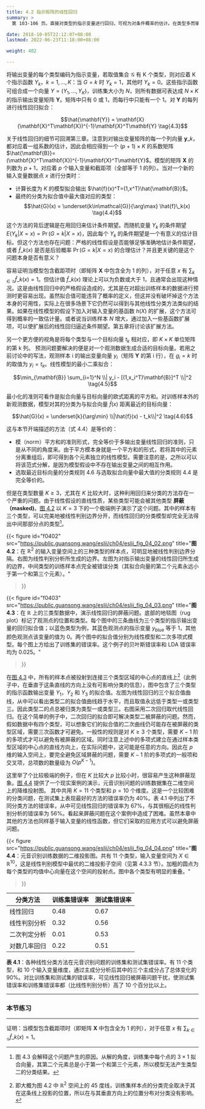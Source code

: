 ```yaml
---
title: 4.2 指示矩阵的线性回归
summary: >
  第 103-106 页。直接对类型的指示变量进行回归，可视为对条件概率的估计。在类型多而输入变量维度小时，这种方法会导致有部分类型被完全屏蔽掉。

date: 2018-10-05T22:12:07+08:00
lastmod: 2022-06-23T11:18:00+08:00

weight: 402

---
```


将输出变量的每个类型编码为指示变量，若取值集合 $\mathcal{G}$ 有 K 个类型，则对应着 K 个指示函数 $Y_k$，$k=1,\dots,K$：当 $G=k$ 时 $Y_k=1$，其他时 $Y_k=0$。这些指示函数可组合成一个向量 $Y=(Y_1,\dots,Y_K)$，训练集大小为 $N$，则所有数据可表达成 $N\times K$ 的指示输出变量矩阵 $\mathbf{Y}$。矩阵中只有 0 或 1，而每行中只能有一个 1。对 $\mathbf{Y}$ 的每列进行线性回归拟合：

$$\hat{\mathbf{Y}} =
\mathbf{X}(\mathbf{X}^T\mathbf{X})^{-1}\mathbf{X}^T\mathbf{Y}
\tag{4.3}$$

关于线性回归的细节可回溯第三章。注意到对输出变量矩阵的每一个列向量 $\mathbf{y}\_k$，都对应着一组系数的估计，因此会相应得到一个 $(p+1)\times K$ 的系数矩阵 $\hat{\mathbf{B}}=(\mathbf{X}^T\mathbf{X})^{-1}\mathbf{X}^T\mathbf{Y}$。模型的矩阵 $\mathbf{X}$ 的列数为 $p+1$，对应着 $p$ 个输入变量和截距项（全部等于 1 的列）。当对一个新的输入变量数据点 $x$ 进行分类时：

* 计算长度为 $K$ 的模型拟合输出 $\hat{f}(x)^T=(1,x^T)\hat{\mathbf{B}}$。
* 最终的分类为拟合值中最大值对应的类型：
  $$\hat{G}(x) = \underset{k\in\mathcal{G}}{\arg\max} \hat{f}\_k(x) \tag{4.4}$$

这个方法的背后逻辑是在用回归来估计条件期望。而随机变量 $Y_k$ 的条件期望 $E(Y_k|X=x)=\operatorname{Pr}(G=k|X=x)$，因此每个 $Y_k$ 的条件期望是一个有意义的估计目标。但这个方法也存在问题：严格的线性假设是否能够足够准确地估计条件期望，或者 $\hat{f}\_k(x)$ 是否是后验概率 $\operatorname{Pr}(G=k|X=x)$ 的合理估计？并且更关键的是这个问题本身是否有意义？

容易证明当模型包含截距项时（即矩阵 $\mathbf{X}$ 中包含全为 1 的列），对于任意 $x$ 有 $\sum_{k\in\mathcal{G}}\hat{f}\_k(x)=1$。但估计值 $\hat{f}\_k(x)$ 理论上可以为负数或大于 1，且通常会出现这种情况。这是由线性回归中的严格假设造成的，尤其是在对超出训练样本的数据进行预测时更容易出现。虽然拟合值可能违背了概率的定义，但这并没有破坏掉这个方法本身的可用性，实际上在很多场景下它仍然可以得到与其他线性分类方法类似的结果。如果在线性模型的假设下加入对输入变量的基函数 $h(X)$ 的扩展，这个方法可得到概率的一致估计量。或者说当训练样本 $N$ 增大，通过加入一些基函数扩展项，可以使扩展后的线性回归逼近条件期望。第五章将讨论该扩展方法。

另一个更方便的视角是将每个类型与一个目标向量 $t_k$ 相对应，即 $K\times K$ 单位矩阵的第 k 列。
预测问题要解决的便是对一个观测数据生成合适的目标向量。若用之前讨论中的写法，观测样本 i 的输出变量向量 $y_i$（矩阵 $\mathbf{Y}$ 的第 i 行），在 $g_i=k$ 时的取值为 $y_i=t_k$。线性模型的最小二乘拟合：

$$\min_{\mathbf{B}} \sum_{i=1}^N \\| y_i - [(1,x_i^T)\mathbf{B}]^T \\|^2
\tag{4.5}$$

最小化的准则可看作是拟合向量与目标向量的欧式距离的平方和。对训练样本外的新观测数据，模型对其的分类为与拟合向量 $\hat{f}(x)$ 距离最近的目标向量：

$$\hat{G}(x) = \underset{k}{\arg\min} \\|\hat{f}(x) - t_k\\|^2 \tag{4.6}$$

这与本节开端描述的方法（式 4.4）是等价的：

* 模（norm）平方和的准则形式，完全等价于多输出变量线性回归的准则，只是从不同的角度来。由于平方模本身就是一个平方和的形式，若将其中的元素分离重组后，即可得到各个元素独立的线性模型。需要注意的是，之所以可以将该范式分解，是因为模型假设中不存在输出变量之间的相互作用。
* 选取最近目标向量的分类规则 4.6 与选取拟合向量中最大值的分类规则 4.4 是完全等价的。

但是在类型数量 $K\geq3$，尤其在 $K$ 比较大时，这种利用回归来分类的方法存在一个严重的问题。由于线性假设的直线性质，某些类型可能会被其他类型 **屏蔽（masked)**。[图 4.2](#figure-f0402) 以 $K=3$ 下的一个极端例子演示了这个问题。其中的样本有三个类型，可以完美地被线性判别边界分开，而线性回归的分类模型却完全无法得出中间那部分点的类型[^1]。

{{< figure
  id="f0402"
  src="https://public.guansong.wang/eslii/ch04/eslii_fig_04_02.png"
  title="**图 4.2**：在 $\mathbb{R}^2$ 的输入变量空间上的三种类型的样本点，可明显地被线性判别边界分隔。右图为线性判别分析所生成的边界。左图为对指示输出变量的线性回归所生成的边界，中间类型的训练样本点完全被错误分类（其拟合向量的第二个元素永远小于第一个和第三个元素）。"
>}}

{{< figure
  id="f0403"
  src="https://public.guansong.wang/eslii/ch04/eslii_fig_04_03.png"
  title="**图 4.3**：在 $\mathbb{R}$ 上的三类型数据中，演示线性回归的屏蔽问题。底部的地毯图（rug plot）标记了观测点的位置和类型。每个图中的三条曲线为三个类型的指示输出变量的回归拟合值；以蓝色类型为例，其蓝色观测点的指示变量 $y_{\text{blue}}$ 等于 1，其他颜色观测点该变量的值为 0。两个图中的拟合值分别为线性模型和二次多项式模型。每个图上方给出了训练集的错误率。这个例子的贝叶斯错误率和 LDA 错误率均为 0.025。"
>}}

在[图 4.3](#figure-f0403) 中，所有的样本点被投射到连接三个类型区域的中心点的直线上[^2]（此例子中，在垂直于这条直线的方向上没有可影响分类的信息），图中包含了三个类型的指示函数输出变量 $Y_1$，$Y_2$ 和 $Y_3$ 的拟合值。左图为线性回归的三个拟合值曲线，从中可以看出类型二的拟合值曲线趋于水平，而且取值永远低于类型一或类型三。因此类型二的点总被归类为类型一或类型三。右图采用二次回归取代线性回归。在这个简单的例子中，二次回归的拟合即可解决类型二被屏蔽的问题。然而，假如数据中有四个类型，可以想象它们的拟合值的二次曲线仍可能存在被屏蔽的类型区域，需要三次函数才可避免。一般性的规则是对 $K\geq 3$ 个类型，需要 $K-1$ 阶的多项式才可以避免有被屏蔽的区域。同时注意上述中的多项式建立在通过样本类型区域的中心点的直线方向上，在实际问题中，这可能是任意的方向。因此在 $p$ 维的输入空间上，要完全避免区域屏蔽的问题，需要 $K-1$ 阶的多项式的一般项和交叉项，总项数的数量级为 $O(p^{K-1})$。

这里举了个比较极端的例子，但在 $K$ 比较大 $p$ 比较小时，很容易产生这种屏蔽现象。[图 4.4](#figure-f0404) 提供了一个现实案例的演示，元音识别问题的训练数据集在二维空间上的降维投射图。
其中共用 $K=11$ 个类型和 $p=10$ 个维度。这是一个比较困难的分类问题，在测试集上表现最好的方法的错误率仍为 40%。表 4.1 中列出了不同分类方法的错误率，从中可见线性回归的错误率为 67%，与其很相近的线性判别分析的错误率为 56%。看起来屏蔽问题在这个案例中造成了困难。虽然本章中其他的方法也同样基于输入变量的线性函数，但它们采取的应用方式可以避免屏蔽问题。

{{< figure src="https://public.guansong.wang/eslii/ch04/eslii_fig_04_04.png"
  title="**图 4.4**：元音识别训练数据的二维投影图。共有 11 个类型，输入变量空间为 $X\in \mathbb{R}^{10}$，这是线性判别模型中最优的二维投影子空间（见第 4.3.3 节）。加粗的圆点为每个类型的均值中心向量在这个空间的投射点。图中各个类型有明显的重叠。"
>}}

| 分类方法 | 训练集错误率 | 测试集错误率 |
|--------|-------------|------------|
| 线性回归    | 0.48 | 0.67 |
| 线性判别分析 | 0.32 | 0.56 |
| 二次判定分析 | 0.01 | 0.53 |
| 对数几率回归 | 0.22 | 0.51 |

**表 4.1**：各种线性分类方法在元音识别问题的训练集和测试集错误率。有 11 个类型，和 10 个输入变量维度，通过主成分分析后其中的三个主成分占了总体变化的 90%。对比训练集和测试集的错误率，可见线性回归被屏蔽问题干扰，使测试集错误率和训练集错误率都（比线性判别分析）高了 10 个百分比以上。

----------
### 本节练习

----------
证明：当模型包含截距项时（即矩阵 $\mathbf{X}$ 中包含全为 1 的列），对于任意 $x$ 有 $\sum_{k\in\mathcal{G}}\hat{f}\_k(x)=1$。

[^1]: 图 4.3 会解释这个问题产生的原因。从解的角度，训练集中每个点的 $3 \times 1$ 拟合向量，其第二个元素总是小于第一个和第三个元素，所以模型无法产生类型二的分类结果。
[^2]: 即大概为图 4.2 中 $\mathbb{R}^2$ 空间上的 45 度线，训练集样本点的分类完全取决于其在这条线上投影的位置，所以在与其垂直方向上的位置分布对分类没有影响。
